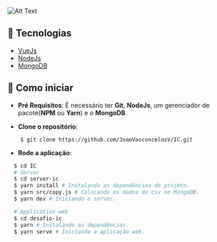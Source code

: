 ![Alt Text](./intuitiveCareResultado.gif)

## :wrench: Tecnologias

- [VueJs](https://vuejs.org/)
- [NodeJs](https://nodejs.org/en/)
- [MongoDB](https://www.mongodb.com/pt-br)

## :rocket: Como iniciar

- **Pré Requisitos**: É necessário ter **Git**, **NodeJs**, um gerenciador de pacote(**NPM** ou **Yarn**) e o **MongoDB**

- **Clone o repositório**:

```
    $ git clone https://github.com/JoaoVasconcelosV/IC.git
```

- **Rode a aplicação**:

```sh
  $ cd IC
  # Server
  $ cd server-ic
  $ yarn install # Instalando as dependências do projeto.
  $ yarn src/copy.js # Colocando os dados do csv no MongoDB.
  $ yarn dev # Iniciando o server.

  # Application web
  $ cd desafio-ic
  $ yarn # Instalando as dependências.
  $ yarn serve # Iniciando a aplicação web.
```
